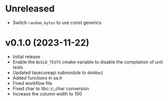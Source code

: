 # Unreleased

- Switch `random_bytes` to use const generics

# v0.1.0 (2023-11-22)

- Initial release
- Enable the `BUILD_TESTS` cmake variable to disable the compilation of unit tests
- Updated tasecureapi submodule to `d049be2`
- Added functions in sa.h
- Fixed workflow file
- Fixed char to libc::c_char conversion
- Increase the column width to 100
